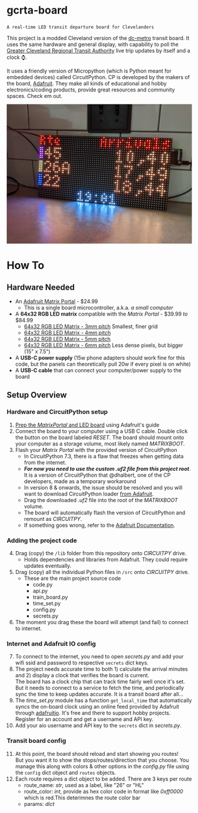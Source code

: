 # gcrta-board
`A real-time LED transit departure board for Clevelanders`

This project is a modded Cleveland version of the [dc-metro](https://github.com/metro-sign/dc-metro) transit board.
It uses the same hardware and general display, with capability to poll the [Greater Cleveland Regional Transit Authority](http://www.riderta.com/)
live trip updates by itself and a clock ⌚.

It uses a friendly version of Micropython (which is Python meant for
embedded devices) called CircuitPython. CP is developed by the makers of the board, [Adafruit](https://www.adafruit.com/). They make 
all kinds of educational and hobby electronics/coding products, provide great resources and community spaces. Check em out.

![Example photo](/img/Example1.jpg)

# How To
## Hardware Needed
- An [Adafruit Matrix Portal](https://www.adafruit.com/product/4745) - $24.99
  - This is a single board microcontroller, a.k.a. *a small computer*
- A **64x32 RGB LED matrix** compatible with the _Matrix Portal_ - $39.99 _to_ $84.99
    - [64x32 RGB LED Matrix - 3mm pitch](https://www.adafruit.com/product/2279) Smallest, finer grid
    - [64x32 RGB LED Matrix - 4mm pitch](https://www.adafruit.com/product/2278)
    - [64x32 RGB LED Matrix - 5mm pitch](https://www.adafruit.com/product/2277)
    - [64x32 RGB LED Matrix - 6mm pitch](https://www.adafruit.com/product/2276) Less dense pixels, but bigger (15" x 7.5")
- A **USB-C power supply** (15w phone adapters should work fine for this code, but the panels can theoretically pull 20w if every pixel is on white)
- A **USB-C cable** that can connect your computer/power supply to the board

## Setup Overview
### Hardware and CircuitPython setup

1. [Prep the *MatrixPortal* and LED board](https://learn.adafruit.com/adafruit-matrixportal-m4/prep-the-matrixportal) using Adafruit's guide
2. Connect the board to your computer using a USB C cable. Double click the button on the board labeled _RESET_.
The board should mount onto your computer as a storage volume, most likely named _MATRIXBOOT_.
3. Flash your _Matrix Portal_ with the provided version of CircuitPython
    - In CircuitPython 7.3, there is a flaw that freezes when getting data from the internet.
    - ***For now you need to use the custom *.uf2* file from this project root***.  
    It is a version of CircuitPython that
      @dhalbert, one of the CP developers, made as a temporary workaround
    - In version 8 & onwards, the issue should be resolved and you will 
      want to download CircuitPython loader [from Adafruit](https://circuitpython.org/board/matrixportal_m4/).
    - Drag the downloaded _.uf2_ file into the root of the _MATRIXBOOT_ volume.
    - The board will automatically flash the version of CircuitPython and remount as _CIRCUITPY_.
    - If something goes wrong, refer to the [Adafruit Documentation](https://learn.adafruit.com/adafruit-matrixportal-m4/install-circuitpython).
### Adding the project code

4. Drag (copy) the `/lib` folder from this repository onto *CIRCUITPY* drive.
   - Holds dependencies and libraries from Adafruit. They could require updates eventually.
5. Drag (copy) all the individual Python files in `/src` onto *CIRCUITPY* drive.
   - These are the main project source code
     - code.py
     - api.py
     - train_board.py
     - time_set.py
     - config.py
     - secrets.py
6. The moment you drag these the board will attempt (and fail) to connect to internet.

### Internet and Adafruit IO config

7. To connect to the internet, you need to open *secrets.py* and add your wifi ssid and password to respective `secrets` dict keys.
8. The project needs accurate time to both 1) calculate the arrival minutes and 2) display a clock that verifies
the board is current.<br>
The board has a clock chip that can track time fairly well once it's set. But it needs to connect to a service
to fetch the time, and periodically sync the time to keep updates accurate. It is a transit board after all...
9. The *time_set.py* module has a function `get_local_time` that automatically syncs the on-board clock using an online feed provided by
Adafruit through [adafruitio](https://io.adafruit.com/). It's free and there to support hobby projects. Register for an
account and get a username and API key.
10. Add your aio username and API key to the `secrets` dict in *secrets.py*.

### Transit board config

11. At this point, the board should reload and start showing you routes!  
But you want it to show the stops/routes/direction that you choose. You manage this along with colors & other options
in the *config.py* file using the `config` dict object and `routes` objects.
12. Each route requires a dict object to be added. There are 3 keys per route
    - route_name: *str*, used as a label, like "26" or "HL"
    - route_color: *int*, provide as hex color code in format like *0xff0000* which is red.This deterimnes the route color bar
    - params: *dict* 
